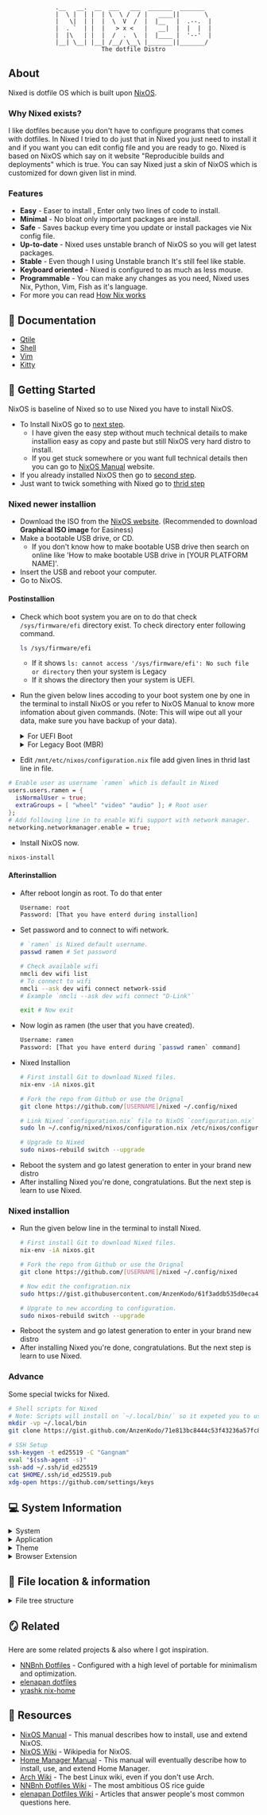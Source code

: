 <div align="center">

```
.__   __.  __  ___   ___  _______  _______  
|  \ |  | |  | \  \ /  / |   ____||       \ 
|   \|  | |  |  \  V  /  |  |__   |  .--.  |
|  . `  | |  |   > x <   |   __|  |  |  |  |
|  |\   | |  |  /  .  \  |  |____ |  '--'  |
|__| \__| |__| /__/ \__\ |_______||_______/ 
The dotfile Distro
```
</div>

<!--TODO:Add screenshrot-->

## About

Nixed is dotfile OS which is built upon [NixOS](https://nixos.org).

### Why Nixed exists?

I like dotfiles because you don't have to configure programs that comes with
dotfiles. In Nixed I tried to do just that in Nixed you just need to install it
and if you want you can edit config file and you are ready to go. Nixed is based
on NixOS which say on it website "Reproducible builds and deployments" which is
true. You can say Nixed just a skin of NixOS which is customized for down given
list in mind.

### Features
- **Easy** - Easer to install , Enter only two lines of code to install.
- **Minimal** - No bloat only important packages are install.
- **Safe** - Saves backup every time you update or install packages vie Nix
  config file.
- **Up-to-date** - Nixed uses unstable branch of NixOS so you will get latest
  packages.
- **Stable** - Even though I using Unstable branch It's still feel like stable.
- **Keyboard oriented** - Nixed is configured to as much as less mouse.
- **Programmable** - You can make any changes as you need, Nixed uses Nix,
  Python, Vim, Fish as it's language.
- For more you can read [How Nix works](https://nixos.org/guides/how-nix-works.html)

## 📄 Documentation

- [Qtile](qtile)
- [Shell](shell)
- [Vim](vim)
- [Kitty](kitty)

## 🏁 Getting Started
NixOS is baseline of Nixed so to use Nixed you have to install NixOS. 
- To Install NixOS go to [next step](#nixed-newer-installion).
  - I have given the easy step without much technical details to make installion
  easy as copy and paste but still NixOS very hard distro to install.
  - If you get stuck somewhere or you want full technical details then you
  can go to [NixOS Manual](https://nixos.org/manual/nixos) website.
- If you already installed NixOS then go to [second step](#nixed-installion).
- Just want to twick something with Nixed go to [thrid step](#advance)
  
### Nixed newer installion
- Download the ISO from the [NixOS website](https://nixos.org/download.html#download-nixos).
  (Recommended to download **Graphical ISO image** for Easiness)
- Make a bootable USB drive, or CD.
  - If you don't know how to make bootable USB drive then search on online like
    'How to make bootable USB drive in [YOUR PLATFORM NAME]'.
- Insert the USB and reboot your computer.
- Go to NixOS.

#### Postinstallion
- Check which boot system you are on to do that check `/sys/firmware/efi` directory
  exist. To check directory enter following command.
  ```bash
  ls /sys/firmware/efi
  ```
  - If it shows `ls: cannot access '/sys/firmware/efi': No such file or directory` then
  your system is Legacy 
  - If it shows the directory then your system is UEFI.
- Run the given below lines accoding to your boot system one by one in the 
  terminal to install NixOS or you refer to NixOS Manual to know more 
  infomation about given commands. (Note: This will wipe out all your data, 
  make sure you have backup of your data).
  
  <details>
  <summary>For UEFI Boot</summary>

    ```bash
    # Run as root user
    sudo su
    parted /dev/sda -- mklabel gpt
    parted /dev/sda -- mkpart primary 512MiB -8GiB
    parted /dev/sda -- mkpart primary linux-swap -8GiB 100%
    parted /dev/sda -- mkpart ESP fat32 1MiB 512MiB
    parted /dev/sda -- set 3 esp on
    mkfs.ext4 -L nixos /dev/sda1
    mkswap -L swap /dev/sda2
    mkfs.fat -F 32 -n boot /dev/sda3
    mount /dev/disk/by-label/nixos /mnt
    mkdir -p /mnt/boot
    mount /dev/disk/by-label/boot /mnt/boot
    swapon /dev/sda2
    nixos-generate-config --root /mnt
    ```
  </details>

  <details>
  <summary>For Legacy Boot (MBR)</summary>

    ```bash
    # Run as root user
    sudo su
    parted /dev/sda -- mklabel msdos
    parted /dev/sda -- mkpart primary 1MiB -8GiB
    parted /dev/sda -- mkpart primary linux-swap -8GiB 100%
    mkfs.ext4 -L nixos /dev/sda1
    mkswap -L swap /dev/sda2
    mount /dev/disk/by-label/nixos /mnt
    swapon /dev/sda2
    nixos-generate-config --root /mnt
    ```
  </details>

- Edit `/mnt/etc/nixos/configuration.nix` file add given lines in thrid last line
  in file.
```nix
# Enable user as username `ramen` which is default in Nixed
users.users.ramen = {
  isNormalUser = true;
  extraGroups = [ "wheel" "video" "audio" ]; # Root user
};
# Add following line in to enable Wifi support with network manager.
networking.networkmanager.enable = true;
```
- Install NixOS now.
```bash
nixos-install
```

#### Afterinstallion
- After reboot longin as root. To do that enter
  ```bash
  Username: root
  Password: [That you have enterd during installion]
  ```
- Set password and to connect to wifi network.
  ```bash
  # `ramen` is Nixed default username.
  passwd ramen # Set password
  
  # Check available wifi
  nmcli dev wifi list
  # To connect to wifi
  nmcli --ask dev wifi connect network-ssid
  # Example `nmcli --ask dev wifi connect "D-Link"`
  
  exit # Now exit
  ```
- Now login as ramen (the user that you have created).
  ```bash
  Username: ramen
  Password: [That you have enterd during `passwd ramen` command]
  ```
- Nixed Installion
  ```bash
  # First install Git to download Nixed files.
  nix-env -iA nixos.git

  # Fork the repo from Github or use the Orignal
  git clone https://github.com/[USERNAME]/nixed ~/.config/nixed

  # Link Nixed `configuration.nix` file to NixOS `configuration.nix` file.
  sudo ln ~/.config/nixed/nixos/configuration.nix /etc/nixos/configuration.nix
  
  # Upgrade to Nixed
  sudo nixos-rebuild switch --upgrade
  ```
- Reboot the system and go latest generation to enter in your brand new distro
- After installing Nixed you're done, congratulations. But the next step is
  learn to use Nixed.

### Nixed installion

- Run the given below line in the terminal to install Nixed.
  ```bash
  # First install Git to download Nixed files.
  nix-env -iA nixos.git

  # Fork the repo from Github or use the Orignal
  git clone https://github.com/[USERNAME]/nixed ~/.config/nixed

  # Now edit the configration.nix
  sudo https://gist.githubusercontent.com/AnzenKodo/61f3addb535d0eca4d935f6d4062b79d/raw/configuration.nix > /etc/nixos/configuration.nix

  # Upgrate to new according to configuration.
  sudo nixos-rebuild switch --upgrade
  ```
- Reboot the system and go latest generation to enter in your brand new distro
- After installing Nixed you're done, congratulations. But the next step is
  learn to use Nixed.

### Advance
Some special twicks for Nixed.
```bash
# Shell scripts for Nixed
# Note: Scripts will install on `~/.local/bin/` so it expeted you to use `~/.local/bin/` for scripts.
mkdir -vp ~/.local/bin
git clone https://gist.github.com/AnzenKodo/71e813bc8444c53f43236a57fc80a23c ~/.local/bin

# SSH Setup
ssh-keygen -t ed25519 -C "Gangnam"
eval "$(ssh-agent -s)"
ssh-add ~/.ssh/id_ed25519
cat $HOME/.ssh/id_ed25519.pub
xdg-open https://github.com/settings/keys
```

## 💻 System Information

<details>
<summary>System</summary>

- OS - [NixOS](nixos)
- Window Manger - [Qtile](qtile)
- Display Manager - [startx](https://github.com/AnzenKodo/nixed/blob/85bf498ca93001c94a2bbe0089406871e553a737/nixos/configuration.nix#L73)
- Audio Server - [PulseAudio](https://github.com/AnzenKodo/nixed/blob/85bf498ca93001c94a2bbe0089406871e553a737/nixos/configuration.nix#L97)
- Compositor - [picom](https://github.com/AnzenKodo/nixed/blob/7f61bb95c4ae67390f2706fbd4b91c364aae64c9/nixos/home.nix#L53-L60)
</details>

<details>
<summary>Application</summary>

- GUI
  - Browser - [Brave](###browser-extension)
  - Terminal - [kitty](kitty)
  - Text Editor - [Neovim](nvim)
   - Menu - [dmenu](https://github.com/AnzenKodo/nixed/blob/7f61bb95c4ae67390f2706fbd4b91c364aae64c9/qtile/variables/commands.py#L20)
   - Clipboard - [clipmenu](https://github.com/AnzenKodo/nixed/blob/7f61bb95c4ae67390f2706fbd4b91c364aae64c9/qtile/variables/commands.py#L21)
- CLI
  - Shell - [fish](fish)
  - VCS - [git](git.init)
  - Compositor - [picom](https://github.com/AnzenKodo/nixed/blob/85bf498ca93001c94a2bbe0089406871e553a737/nixos/home.nix#L49-L56)
  - Nigt Mode - [redshift](https://github.com/AnzenKodo/nixed/blob/85bf498ca93001c94a2bbe0089406871e553a737/nixos/home.nix#L59-L64)
  - cd - [zoxide](https://github.com/AnzenKodo/nixed/blob/7f61bb95c4ae67390f2706fbd4b91c364aae64c9/shell/profile.fish#L24-L26)
  - Download - [curl](https://github.com/AnzenKodo/nixed/blob/85bf498ca93001c94a2bbe0089406871e553a737/nixos/home.nix#L83)
</details>

<details>
<summary>Theme</summary>

- Font - [Punk Mono](https://github.com/AnzenKodo/punk-mono)
- Cursor - [Capitaine Cursors](https://github.com/AnzenKodo/nixed/blob/85bf498ca93001c94a2bbe0089406871e553a737/nixos/home.nix#L108-L111)
- Icon - [Papirus-Dark](https://github.com/AnzenKodo/nixed/blob/85bf498ca93001c94a2bbe0089406871e553a737/nixos/home.nix#L121-L124)
</details>

<details>
<summary>Browser Extension</summary>

Note: Browser extension you have to install on your own. Extension doesn't come
preinstall. (If you know any method to make extension preinstall please start a
[Issue](https://github.com/AnzenKodo/nixed/issues/new?assignees=&labels=&template=feature_request.md&title=))
- Vim Mode - [Vimium](https://github.com/philc/vimium)
- Display size of each file, Download link and Copy file contents directly
  to the clipboard - [Enhanced GitHub](https://github.com/softvar/enhanced-github)
</details>

## 📁 File location & information

<details>
<summary>File tree structure</summary>

```bash
~/.config/nixed
    ├── nixos
    │   ├── configuration.nix       # Main NixOS configuration
    │   └── home.nix                # Home Manger configuration
    ├── qtile
    │   ├── autostart.sh            # Stat application when Qtile starts
    │   ├── config.py               # Start this file with `qtile -c "~/.config/nixed/qtile/config.py"
    │   ├── modules
    │   │   ├── advance.py
    │   │   ├── floating_layout.py  # Sets window float
    │   │   ├── hooks.py
    │   │   ├── layout.py
    │   │   ├── screen.py
    │   │   └── shortcuts.py        # Keyboard shortcuts
    │   └── variables
    │       ├── commands.py         # Commands to variable
    │       └── style.py            # Stylesheet
    ├── shell
    │   ├── alias                   # Set alias
    │   ├── export.fish             # Set environment variables
    │   ├── profile.fish            # Source to `~/.config/fish/conf.d`
    │   └── prompt.fish             # Fish prompt
    └── vim
    │   ├── init.vim                # Source to `~/.config/nvim/init.vim`
    │   ├── plugins.vim             # Plugins & there's keyboard shortcuts
    │   ├── shortcuts.vim           # Keyboard shrotcuts
    │   └── en.utf-8.add            # Spellcheck whitelist
    ├── git.init                    # Git configuration hard link to `~/.config/git/config`
    └── npmrc                       # Npm configuration hard link to `~/.config/npm/npmrc`
```
</details>

## 🪞 Related
Here are some related projects & also where I got inspiration.
- [NNBnh Đotfiles](https://github.com/NNBnh/dots) - Configured with a high
  level of portable for minimalism and optimization.
- [elenapan dotfiles](https://github.com/elenapan/dotfiles)
- [yrashk nix-home](https://github.com/yrashk/nix-home)

## 🔖 Resources
- [NixOS Manual](https://nixos.org/manual/nixos/stable) - This manual describes
  how to install, use and extend NixOS.
- [NixOS Wiki](https://nixos.wiki) - Wikipedia for NixOS.
- [Home Manager Manual](https://rycee.gitlab.io/home-manager/options.html) -
  This manual will eventually describe how to install, use, and extend Home
  Manager.
- [Arch Wiki](https://wiki.archlinux.org/) - The best Linux wiki, even if you
  don't use Arch.
- [NNBnh Đotfiles Wiki](https://github.com/NNBnh/dots/wiki) - The most
  ambitious OS rice guide
- [elenapan Dotfiles Wiki](https://github.com/elenapan/dotfiles/wiki) -
  Articles that answer people's most common questions here.
